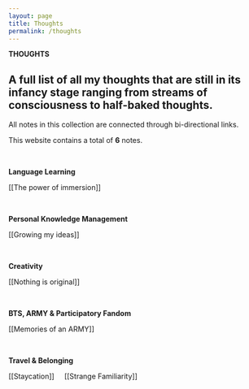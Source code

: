 ```yaml
---
layout: page
title: Thoughts
permalink: /thoughts
---
```


<b>THOUGHTS</b>

<h2>A full list of all my thoughts that are still in its infancy stage ranging from streams of consciousness to half-baked thoughts.</h2>

<p>All notes in this collection are connected through bi-directional links.</p>

This website contains a total of <b>6</b> notes.

<br />

<b>Language Learning</b>

[[The power of immersion]]

<br />

<b>Personal Knowledge Management</b>

[[Growing my ideas]]

<br />

<b>Creativity</b>

[[Nothing is original]]

<br />

<b>BTS, ARMY & Participatory Fandom</b>

[[Memories of an ARMY]]

<br />

<b>Travel & Belonging</b>

[[Staycation]] &nbsp; &nbsp; [[Strange Familiarity]]

<style>
  .wrapper {
    max-width: 58em;
  }
</style>